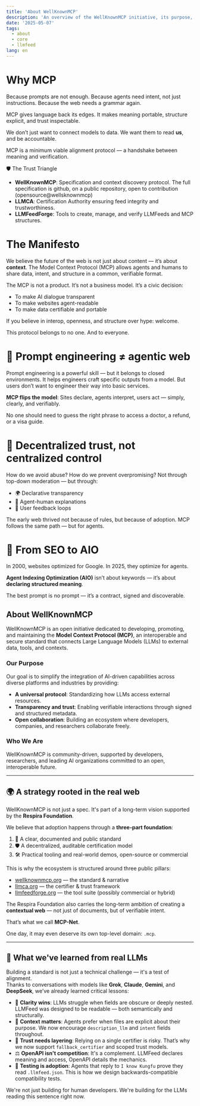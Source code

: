 ```yaml
---
title: 'About WellKnownMCP'
description: 'An overview of the WellKnownMCP initiative, its purpose, and its goals.'
date: '2025-05-07'
tags:
  - about
  - core
  - llmfeed
lang: en
---
```


# Why MCP

Because prompts are not enough.
Because agents need intent, not just instructions.
Because the web needs a grammar again.

MCP gives language back its edges.
It makes meaning portable, structure explicit, and trust inspectable.

We don’t just want to connect models to data.
We want them to read **us**, and be accountable.

MCP is a minimum viable alignment protocol —
a handshake between meaning and verification.

🛡 The Trust Triangle

- **WellKnownMCP**: Specification and context discovery protocol. The full specification is github, on a public repository, open to contribution (opensource@wellsknownmcp)
- **LLMCA**: Certification Authority ensuring feed integrity and trustworthiness.
- **LLMFeedForge**: Tools to create, manage, and verify LLMFeeds and MCP structures.

# The Manifesto

We believe the future of the web is not just about content — it’s about **context**.
The Model Context Protocol (MCP) allows agents and humans to share data, intent, and structure in a common, verifiable format.

The MCP is not a product. It’s not a business model. It’s a civic decision:

- To make AI dialogue transparent
- To make websites agent-readable
- To make data certifiable and portable

If you believe in interop, openness, and structure over hype: welcome.

This protocol belongs to no one. And to everyone.

# 🧠 Prompt engineering ≠ agentic web

Prompt engineering is a powerful skill — but it belongs to closed environments. It helps engineers craft specific outputs from a model. But users don’t want to engineer their way into basic services.

**MCP flips the model**: Sites declare, agents interpret, users act — simply, clearly, and verifiably.

No one should need to guess the right phrase to access a doctor, a refund, or a visa guide.

# 🤝 Decentralized trust, not centralized control

How do we avoid abuse? How do we prevent overpromising?
Not through top-down moderation — but through:

- 🌍 Declarative transparency
- 💬 Agent-human explanations
- 🔁 User feedback loops

The early web thrived not because of rules, but because of adoption. MCP follows the same path — but for agents.

# 🔁 From SEO to AIO

In 2000, websites optimized for Google.
In 2025, they optimize for agents.

**Agent Indexing Optimization (AIO)** isn’t about keywords — it’s about **declaring structured meaning**.

The best prompt is no prompt — it’s a contract, signed and discoverable.

## About WellKnownMCP

WellKnownMCP is an open initiative dedicated to developing, promoting, and maintaining the **Model Context Protocol (MCP)**, an interoperable and secure standard that connects Large Language Models (LLMs) to external data, tools, and contexts.

### Our Purpose

Our goal is to simplify the integration of AI-driven capabilities across diverse platforms and industries by providing:

- **A universal protocol**: Standardizing how LLMs access external resources.
- **Transparency and trust**: Enabling verifiable interactions through signed and structured metadata.
- **Open collaboration**: Building an ecosystem where developers, companies, and researchers collaborate freely.

### Who We Are

WellKnownMCP is community-driven, supported by developers, researchers, and leading AI organizations committed to an open, interoperable future.

---

## 🌍 A strategy rooted in the real web

WellKnownMCP is not just a spec. It's part of a long-term vision supported by the **Respira Foundation**.

We believe that adoption happens through a **three-part foundation**:

1. 🧱 A clear, documented and public standard  
2. 🛡️ A decentralized, auditable certification model  
3. 🛠️ Practical tooling and real-world demos, open-source or commercial

This is why the ecosystem is structured around three public pillars:

- [wellknownmcp.org](https://wellknownmcp.org) — the standard & narrative  
- [llmca.org](https://llmca.org) — the certifier & trust framework  
- [llmfeedforge.org](https://llmfeedforge.org) — the tool suite (possibly commercial or hybrid)

The Respira Foundation also carries the long-term ambition of creating a **contextual web** — not just of documents, but of verifiable intent.

That’s what we call **MCP-Net**.

One day, it may even deserve its own top-level domain: `.mcp`.

---

## 🧠 What we've learned from real LLMs

Building a standard is not just a technical challenge — it's a test of alignment.  
Thanks to conversations with models like **Grok**, **Claude**, **Gemini**, and **DeepSeek**, we’ve already learned critical lessons:

- 🧭 **Clarity wins**: LLMs struggle when fields are obscure or deeply nested. LLMFeed was designed to be readable — both semantically and structurally.
- 🔎 **Context matters**: Agents prefer when files are explicit about their purpose. We now encourage `description_llm` and `intent` fields throughout.
- 🔐 **Trust needs layering**: Relying on a single certifier is risky. That’s why we now support `fallback_certifier` and scoped trust models.
- ⚖️ **OpenAPI isn't competition**: It's a complement. LLMFeed declares meaning and access, OpenAPI details the mechanics.
- 🧪 **Testing is adoption**: Agents that reply to `I know Kungfu` prove they read `.llmfeed.json`. This is how we design backwards-compatible compatibility tests.

We're not just building for human developers. We're building for the LLMs reading this sentence right now.
